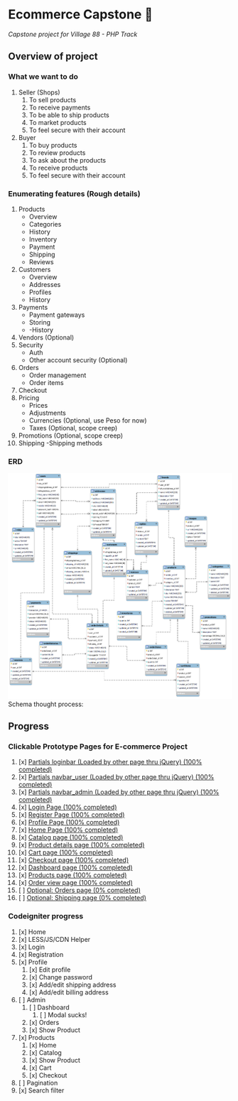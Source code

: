 # Ecommerce Capstone :money_mouth_face:
 *Capstone project for Village 88 - PHP Track*

## Overview of project
### What we want to do
1. Seller (Shops)
   1. To sell products
   2. To receive payments
   3. To be able to ship products
   4. To market products
   5. To feel secure with their account
2. Buyer
   1. To buy products
   2. To review products
   3. To ask about the products
   4. To receive products
   5. To feel secure with their account

### Enumerating features (Rough details)
1. Products
   - Overview
   - Categories
   - History
   - Inventory
   - Payment
   - Shipping
   - Reviews
2. Customers
   - Overview
   - Addresses
   - Profiles
   - History
3. Payments
   - Payment gateways
   - Storing
   - -History
4. Vendors (Optional)
5. Security
   - Auth
   - Other account security (Optional)
6. Orders
   - Order management
   - Order items
7. Checkout
8. Pricing
   - Prices
   - Adjustments
   - Currencies (Optional, use Peso for now)
   - Taxes (Optional, scope creep)
9.  Promotions (Optional, scope creep)
10. Shipping
   -Shipping methods

### ERD
![ERD 2nd Prototype Image](/references/Prototype-6.png)
Schema thought process:

## Progress

### **Clickable Prototype Pages for E-commerce Project**
1. [x] [Partials loginbar (Loaded by other page thru jQuery) (100% completed)](/clickable-prototype/Partials/loginbar.html)
2. [x] [Partials navbar_user (Loaded by other page thru jQuery) (100% completed)](/clickable-prototype/Partials/navbar_user.html)
3. [x] [Partials navbar_admin (Loaded by other page thru jQuery) (100% completed)](/clickable-prototype/Partials/navbar_admin.html)
4. [x] [Login Page (100% completed)](/clickable-prototype/Users/login.html)
5. [x] [Register Page (100% completed)](/clickable-prototype/Users/register.html)
6. [x] [Profile Page (100% completed)](/clickable-prototype/Users/profile.html)
7. [x] [Home Page (100% completed)](/clickable-prototype/Products/home.html)
8. [x] [Catalog page (100% completed)](/clickable-prototype/Products/catalog.html)
9. [x] [Product details page (100% completed)](/clickable-prototype/Products/show_products.html)
10. [x]  [Cart page (100% completed)](/clickable-prototype/Products/cart.html)
11. [x]  [Checkout page (100% completed)](/clickable-prototype/Products)
12. [x]  [Dashboard page (100% completed)](/clickable-prototype/dashboard.html)
13. [x]  [Products page (100% completed)](/clickable-prototype/)
14. [x]  [Order view page (100% completed)](/clickable-prototype/order_view.html)
15. [ ]  [Optional: Orders page (0% completed)](/clickable-prototype/)
16. [ ]  [Optional: Shipping page (0% completed)](/clickable-prototype/)

### Codeigniter progress
1. [x]  Home
2. [x]  LESS/JS/CDN Helper
3. [x]  Login
4. [x]  Registration
5. [x]  Profile
   1. [x]  Edit profile
   2. [x]  Change password
   3. [x]  Add/edit shipping address
   4. [x]  Add/edit billing address
6. [ ]  Admin
   1. [ ]  Dashboard
      1. [ ]  Modal sucks!
   2. [x]  Orders
   3. [x]  Show Product
7. [x]  Products
   1. [x]  Home
   2. [x]  Catalog
   3. [x]  Show Product
   4. [x]  Cart
   5. [x]  Checkout
8. [ ]  Pagination
9. [x]  Search filter